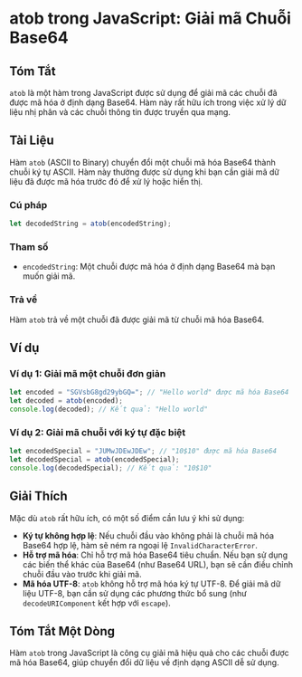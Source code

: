 <!--
Meta Description: # atob trong JavaScript: Giải mã Chuỗi Base64 ## Tóm Tắt `atob` là một hàm trong JavaScript được sử dụng để giải mã các chuỗi đã được mã hóa ở định dạ...
Meta Keywords: chuỗi, hóa, base64, giải, atob
-->

# atob trong JavaScript: Giải mã Chuỗi Base64

## Tóm Tắt
`atob` là một hàm trong JavaScript được sử dụng để giải mã các chuỗi đã được mã hóa ở định dạng Base64. Hàm này rất hữu ích trong việc xử lý dữ liệu nhị phân và các chuỗi thông tin được truyền qua mạng.

## Tài Liệu
Hàm `atob` (ASCII to Binary) chuyển đổi một chuỗi mã hóa Base64 thành chuỗi ký tự ASCII. Hàm này thường được sử dụng khi bạn cần giải mã dữ liệu đã được mã hóa trước đó để xử lý hoặc hiển thị.

### Cú pháp
```javascript
let decodedString = atob(encodedString);
```

### Tham số
- `encodedString`: Một chuỗi được mã hóa ở định dạng Base64 mà bạn muốn giải mã.

### Trả về
Hàm `atob` trả về một chuỗi đã được giải mã từ chuỗi mã hóa Base64.

## Ví dụ
### Ví dụ 1: Giải mã một chuỗi đơn giản
```javascript
let encoded = "SGVsbG8gd29ybGQ="; // "Hello world" được mã hóa Base64
let decoded = atob(encoded);
console.log(decoded); // Kết quả: "Hello world"
```

### Ví dụ 2: Giải mã chuỗi với ký tự đặc biệt
```javascript
let encodedSpecial = "JUMwJDEwJDEw"; // "10$10" được mã hóa Base64
let decodedSpecial = atob(encodedSpecial);
console.log(decodedSpecial); // Kết quả: "10$10"
```

## Giải Thích
Mặc dù `atob` rất hữu ích, có một số điểm cần lưu ý khi sử dụng:
- **Ký tự không hợp lệ**: Nếu chuỗi đầu vào không phải là chuỗi mã hóa Base64 hợp lệ, hàm sẽ ném ra ngoại lệ `InvalidCharacterError`.
- **Hỗ trợ mã hóa**: Chỉ hỗ trợ mã hóa Base64 tiêu chuẩn. Nếu bạn sử dụng các biến thể khác của Base64 (như Base64 URL), bạn sẽ cần điều chỉnh chuỗi đầu vào trước khi giải mã.
- **Mã hóa UTF-8**: `atob` không hỗ trợ mã hóa ký tự UTF-8. Để giải mã dữ liệu UTF-8, bạn cần sử dụng các phương thức bổ sung (như `decodeURIComponent` kết hợp với `escape`).

## Tóm Tắt Một Dòng
Hàm `atob` trong JavaScript là công cụ giải mã hiệu quả cho các chuỗi được mã hóa Base64, giúp chuyển đổi dữ liệu về định dạng ASCII dễ sử dụng.